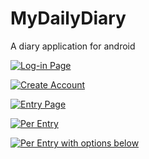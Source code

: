 MyDailyDiary
============

A diary application for android


[![Log-in Page](https://raw.github.com/ehrasaab/MyDailyDiary/master/snapshots/01.jpg)](#features)

[![Create Account](https://raw.github.com/ehrasaab/MyDailyDiary/master/snapshots/02.jpg)](#features)

[![Entry Page](https://raw.github.com/ehrasaab/MyDailyDiary/master/snapshots/03.jpg)](#features)

[![Per Entry](https://raw.github.com/ehrasaab/MyDailyDiary/master/snapshots/04.jpg)](#features)

[![Per Entry with options below](https://raw.github.com/ehrasaab/MyDailyDiary/master/snapshots/05.jpg)](#features)
